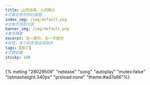 ```yaml
---
title: 山河远阔，人间烟火
#文章在首页的封面图
index_img: /img/default.png
#文章页顶部大图
banner_img: /img/default.png
#首页摘要
excerpt: 无一是你，无一不是你
#标签，多个标签用逗号隔开
tags: [简介]
#文章权重
sticky: 100
---
```





{% meting "28029509" "netease" "song" "autoplay" "mutex:false" "listmaxheight:340px" "preload:none" "theme:#ad7a86"%}